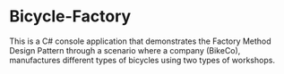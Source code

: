 # Bicycle-Factory
This is a C# console application that demonstrates the Factory Method Design Pattern through a scenario where a company (BikeCo), manufactures different types of bicycles using two types of workshops.
